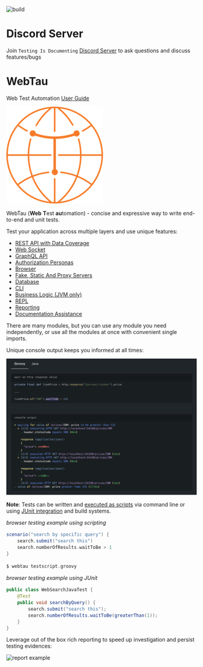 ![build](https://github.com/testingisdocumenting/webtau/workflows/Build%20webtau/badge.svg)

# Discord Server

Join `Testing Is Documenting` [Discord Server](https://discord.gg/aEHbzXTX6N) to ask questions and discuss features/bugs

# WebTau

Web Test Automation [User Guide](https://testingisdocumenting.org/webtau/)

![logo](webtau-docs/znai/webtau-logo.png)

WebTau (**Web** **T**est **au**tomation) - concise and expressive way to write end-to-end and unit tests.

Test your application across multiple layers and use unique features:
* [REST API with Data Coverage](https://testingisdocumenting.org/webtau/getting-started/what-is-this/#rest-api)
* [Web Socket](https://testingisdocumenting.org/webtau/getting-started/what-is-this/#websocket)
* [GraphQL API](https://testingisdocumenting.org/webtau/getting-started/what-is-this/#graphql-api)
* [Authorization Personas](https://testingisdocumenting.org/webtau/getting-started/what-is-this/#persona)
* [Browser](https://testingisdocumenting.org/webtau/getting-started/what-is-this/#browser)
* [Fake, Static And Proxy Servers](https://testingisdocumenting.org/webtau/getting-started/what-is-this/#fake-static-and-proxy-servers)
* [Database](https://testingisdocumenting.org/webtau/getting-started/what-is-this/#database)
* [CLI](https://testingisdocumenting.org/webtau/getting-started/what-is-this/#cli)
* [Business Logic (JVM only)](https://testingisdocumenting.org/webtau/getting-started/what-is-this/#business-logic-jvm)
* [REPL](https://testingisdocumenting.org/webtau/getting-started/what-is-this/#repl)
* [Reporting](https://testingisdocumenting.org/webtau/getting-started/what-is-this/#reporting)
* [Documentation Assistance](https://testingisdocumenting.org/webtau/getting-started/what-is-this/#documentation-assistance)

There are many modules, but you can use any module you need independently, or use all the modules at once with convenient single imports.

Unique console output keeps you informed at all times:

![image of http resource code and its output](webtau-docs/readme/live-price-http.png)

**Note**: Tests can be written and [executed as scripts](https://testingisdocumenting.org/webtau/groovy-standalone-runner/introduction) via command line or using [JUnit integration](https://testingisdocumenting.org/webtau/junit5/getting-started) and build systems.

*browser testing example using scripting*
```groovy
scenario("search by specific query") {
    search.submit("search this")
    search.numberOfResults.waitToBe > 1
}

$ webtau testscript.groovy
```

*browser testing example using JUnit*
```java
public class WebSearchJavaTest {
    @Test
    public void searchByQuery() {
        search.submit("search this");
        search.numberOfResults.waitToBe(greaterThan(1));
    }
}
```

Leverage out of the box rich reporting to speed up investigation and persist testing evidences:

![report example](https://testingisdocumenting.org/webtau/doc-artifacts/reports/report-crud-separated-http-calls.png)
